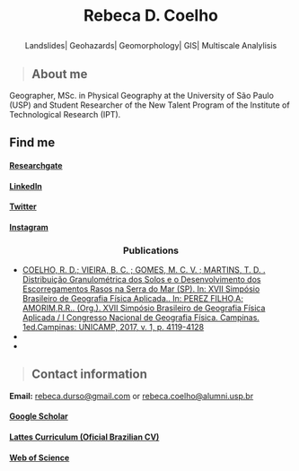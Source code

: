 
   #  <p align="center">Rebeca D. Coelho </p>  
   


<p align="center"> Landslides| Geohazards| Geomorphology| GIS| Multiscale Analylisis </p> 


> ## About me
Geographer, MSc. in Physical Geography at the University of São Paulo (USP) and Student Researcher of the New Talent Program of the Institute of Technological Research (IPT). 

## Find me
#### [Researchgate](https://www.researchgate.net/profile/Rebeca_Coelho2)
#### [LinkedIn](https://www.linkedin.com/in/rebeca-dur%C3%A7o-coelho-35b699159)
#### [Twitter](https://www.twitter.com/RebecaDurso)
#### [Instagram](https://instagram.com/rebeca.durso)

### <p align="center">Publications </p> 


- [COELHO, R. D.; VIEIRA, B. C. ; GOMES, M. C. V. ; MARTINS, T. D. . Distribuição Granulométrica dos Solos e o Desenvolvimento dos Escorregamentos Rasos na Serra do Mar (SP). In: XVII Simpósio Brasileiro de Geografia Física Aplicada.. In: PEREZ FILHO,A; AMORIM,R.R.. (Org.). XVII Simpósio Brasileiro de Geografia Física Aplicada / I Congresso Nacional de Geografia Física. Campinas. 1ed.Campinas: UNICAMP, 2017, v. 1, p. 4119-4128](https://ocs.ige.unicamp.br/ojs/sbgfa/article/view/2565)
-
-



> ## Contact information

**Email:** [rebeca.durso@gmail.com](mailto:rebeca.durso@gmail.com)   or  [rebeca.coelho@alumni.usp.br](mailto:rebeca.coelho@usp.br)
#### [Google Scholar](https://scholar.google.com.br/citations?hl=pt-BR&user=H17um_wAAAAJ)
#### [Lattes Curriculum (Oficial Brazilian CV)](http://buscatextual.cnpq.br/buscatextual/visualizacv.do?metodo=apresentar&id=K4324962P9)
#### [Web of Science](https://publons.com/researcher/3131939/rebeca-durco-coelho)



